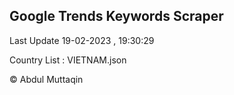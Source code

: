 

## Google Trends Keywords Scraper 
 
Last Update 19-02-2023 , 19:30:29

Country List :
VIETNAM.json



© Abdul Muttaqin 
